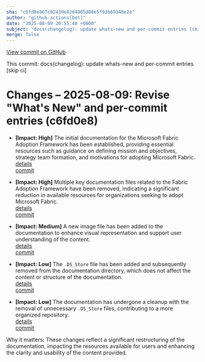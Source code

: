 ```yaml
---
sha: "c6fd0e867c02439e82d4805d88e5f93b69348e2e"
author: "github-actions[bot]"
date: "2025-08-09 20:55:40 +0000"
subject: "docs(changelog): update whats-new and per-commit entries [skip ci]"
merge: false
---
```


[View commit on GitHub](https://github.com/TheTrustedAdvisor/FabricAdoptionFramework/commit/c6fd0e867c02439e82d4805d88e5f93b69348e2e)

This commit: docs(changelog): update whats-new and per-commit entries [skip ci]

# Changes – 2025-08-09: Revise "What's New" and per-commit entries (c6fd0e8)

- **[Impact: High]** The initial documentation for the Microsoft Fabric Adoption Framework has been established, providing essential resources such as guidance on defining mission and objectives, strategy team formation, and motivations for adopting Microsoft Fabric.  
   [details](/docs/about/changes/2025-07-20-515ccf515519e7ca70c93c460dbc92a4c0f0f13c)  
   [commit](https://github.com/TheTrustedAdvisor/FabricAdoptionFramework/commit/515ccf515519e7ca70c93c460dbc92a4c0f0f13c)

- **[Impact: High]** Multiple key documentation files related to the Fabric Adoption Framework have been removed, indicating a significant reduction in available resources for organizations seeking to adopt Microsoft Fabric.  
   [details](/docs/about/changes/2025-07-20-99bbd7955c423e1670f1e1e9f3b50a9a79f6860f)  
   [commit](https://github.com/TheTrustedAdvisor/FabricAdoptionFramework/commit/99bbd7955c423e1670f1e1e9f3b50a9a79f6860f)

- **[Impact: Medium]** A new image file has been added to the documentation to enhance visual representation and support user understanding of the content.  
   [details](/docs/about/changes/2025-07-20-eddd0949c711e7773c95ea8645f33219fc8e68f8)  
   [commit](https://github.com/TheTrustedAdvisor/FabricAdoptionFramework/commit/eddd0949c711e7773c95ea8645f33219fc8e68f8)

- **[Impact: Low]** The `.DS_Store` file has been added and subsequently removed from the documentation directory, which does not affect the content or structure of the documentation.  
   [details](/docs/about/changes/2025-07-20-4c00a7565b68830eb2752b72d106795d18c8fa9f)  
   [commit](https://github.com/TheTrustedAdvisor/FabricAdoptionFramework/commit/4c00a7565b68830eb2752b72d106795d18c8fa9f)

- **[Impact: Low]** The documentation has undergone a cleanup with the removal of unnecessary `.DS_Store` files, contributing to a more organized repository.  
   [details](/docs/about/changes/2025-07-20-fc0b571dd3024118e618eb52dcdf913c159928d5)  
   [commit](https://github.com/TheTrustedAdvisor/FabricAdoptionFramework/commit/fc0b571dd3024118e618eb52dcdf913c159928d5)

Why it matters: These changes reflect a significant restructuring of the documentation, impacting the resources available for users and enhancing the clarity and usability of the content provided.
